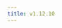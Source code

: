 ```yaml
---
title: v1.12.10
---
```


<!--add blocks of content here to add more sections to the community page -->